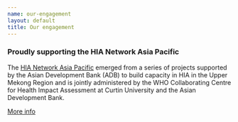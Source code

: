 ```yaml
---
name: our-engagement
layout: default
title: Our engagement
---
```


### Proudly supporting the HIA Network Asia Pacific

The [HIA Network Asia Pacific](http://www.hianetworkasiapac.com/) emerged from a series of projects supported by the Asian Development Bank (ADB) to build capacity in HIA in the Upper Mekong Region and is jointly administered by the WHO Collaborating Centre for Health Impact Assessment at Curtin University and the Asian Development Bank.

[More info](http://ehia.curtin.edu.au/hia-network-asia-pacific/)
